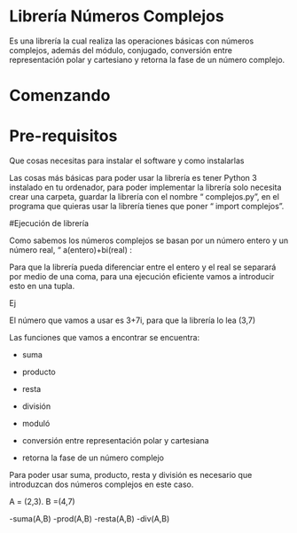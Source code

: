# Librería Números Complejos 

Es una librería la cual realiza las operaciones básicas con números complejos, además del módulo, conjugado, conversión entre representación polar y cartesiano y retorna la fase de un número complejo. 

# Comenzando  

# Pre-requisitos  

Que cosas necesitas para instalar el software y como instalarlas 

Las cosas más básicas para poder usar la librería es tener Python 3 instalado en tu ordenador, para poder implementar la librería solo necesita crear una carpeta, guardar la librería con el nombre “ complejos.py”, en el programa que quieras usar la librería tienes que poner “ import complejos”. 

#Ejecución de librería 

Como sabemos los números complejos se basan por un número entero y un número real, “ 
a(entero)+bi(real)   :
 

Para que la librería pueda diferenciar entre el entero y el real se separará por medio de una coma, para una ejecución eficiente vamos a introducir esto en una tupla. 

Ej 

El número que vamos a usar es 3+7i, para que la librería lo lea (3,7) 

Las funciones que vamos a encontrar se encuentra: 

- suma               
- producto               
- resta               
- división              
- moduló        

- conversión entre representación polar y cartesiana  

- retorna la fase de un número complejo 

Para poder usar suma, producto, resta y división es necesario que introduzcan dos números complejos en este caso. 

A = (2,3).        B =(4,7) 

-suma(A,B)               -prod(A,B)               -resta(A,B)               -div(A,B) 
